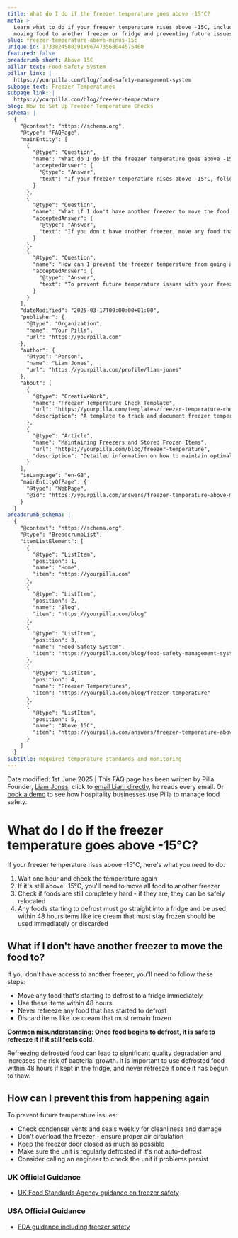 ```yaml
---
title: What do I do if the freezer temperature goes above -15°C?
meta: >
  Learn what to do if your freezer temperature rises above -15C, including
  moving food to another freezer or fridge and preventing future issues.
slug: freezer-temperature-above-minus-15c
unique id: 1733824580391x967473568044575400
featured: false
breadcrumb short: Above 15C
pillar text: Food Safety System
pillar link: |
  https://yourpilla.com/blog/food-safety-management-system
subpage text: Freezer Temperatures
subpage link: |
  https://yourpilla.com/blog/freezer-temperature
blog: How to Set Up Freezer Temperature Checks
schema: |
  {
    "@context": "https://schema.org",
    "@type": "FAQPage",
    "mainEntity": [
      {
        "@type": "Question",
        "name": "What do I do if the freezer temperature goes above -15°C?",
        "acceptedAnswer": {
          "@type": "Answer",
          "text": "If your freezer temperature rises above -15°C, follow these steps: 1. Wait one hour and check the temperature again. 2. If it remains above -15°C, move all food to another freezer. 3. Check if foods are completely hard. If so, they can be safely relocated. 4. Any foods starting to defrost should be moved to a fridge and used within 48 hours. Items like ice cream that must stay frozen should be used immediately or discarded."
        }
      },
      {
        "@type": "Question",
        "name": "What if I don't have another freezer to move the food to?",
        "acceptedAnswer": {
          "@type": "Answer",
          "text": "If you don't have another freezer, move any food that is starting to defrost to a fridge immediately. Use these items within 48 hours and never refreeze any food that has started to defrost. Discard items like ice cream that must remain frozen."
        }
      },
      {
        "@type": "Question",
        "name": "How can I prevent the freezer temperature from going above -15°C?",
        "acceptedAnswer": {
          "@type": "Answer",
          "text": "To prevent future temperature issues with your freezer, ensure regular maintenance including: 1. Checking condenser vents and seals weekly for cleanliness and damage. 2. Avoiding overloading the freezer to ensure proper air circulation. 3. Keeping the freezer door closed as much as possible. 4. Regularly defrosting the unit if it's not auto-defrost. 5. Consider having an engineer check the unit if problems persist."
        }
      }
    ],
    "dateModified": "2025-03-17T09:00:00+01:00",
    "publisher": {
      "@type": "Organization",
      "name": "Your Pilla",
      "url": "https://yourpilla.com"
    },
    "author": {
      "@type": "Person",
      "name": "Liam Jones",
      "url": "https://yourpilla.com/profile/liam-jones"
    },
    "about": [
      {
        "@type": "CreativeWork",
        "name": "Freezer Temperature Check Template",
        "url": "https://yourpilla.com/templates/freezer-temperature-check",
        "description": "A template to track and document freezer temperatures to ensure compliance and safety."
      },
      {
        "@type": "Article",
        "name": "Maintaining Freezers and Stored Frozen Items",
        "url": "https://yourpilla.com/blog/freezer-temperature",
        "description": "Detailed information on how to maintain optimal temperatures in freezers for safety and efficiency."
      }
    ],
    "inLanguage": "en-GB",
    "mainEntityOfPage": {
      "@type": "WebPage",
      "@id": "https://yourpilla.com/answers/freezer-temperature-above-minus-15c"
    }
  }
breadcrumb_schema: |
  {
    "@context": "https://schema.org",
    "@type": "BreadcrumbList",
    "itemListElement": [
      {
        "@type": "ListItem",
        "position": 1,
        "name": "Home",
        "item": "https://yourpilla.com"
      },
      {
        "@type": "ListItem",
        "position": 2,
        "name": "Blog",
        "item": "https://yourpilla.com/blog"
      },
      {
        "@type": "ListItem",
        "position": 3,
        "name": "Food Safety System",
        "item": "https://yourpilla.com/blog/food-safety-management-system"
      },
      {
        "@type": "ListItem",
        "position": 4,
        "name": "Freezer Temperatures",
        "item": "https://yourpilla.com/blog/freezer-temperature"
      },
      {
        "@type": "ListItem",
        "position": 5,
        "name": "Above 15C",
        "item": "https://yourpilla.com/answers/freezer-temperature-above-minus-15c"
      }
    ]
  }
subtitle: Required temperature standards and monitoring
---
```


Date modified: 1st June 2025 | This FAQ page has been written by Pilla Founder, [Liam Jones](https://yourpilla.com/profile/liam-jones), click to [email Liam directly](https://mailto:liam@yourpilla.com/), he reads every email. Or [book a demo](https://calendly.com/pilla/demo) to see how hospitality businesses use Pilla to manage food safety.

# What do I do if the freezer temperature goes above -15°C?

If your freezer temperature rises above -15°C, here's what you need to do:

1.  Wait one hour and check the temperature again
2.  If it's still above -15°C, you'll need to move all food to another freezer
3.  Check if foods are still completely hard - if they are, they can be safely relocated
4.  Any foods starting to defrost must go straight into a fridge and be used within 48 hoursItems like ice cream that must stay frozen should be used immediately or discarded

## What if I don't have another freezer to move the food to?

If you don't have access to another freezer, you'll need to follow these steps:

-   Move any food that's starting to defrost to a fridge immediately
-   Use these items within 48 hours
-   Never refreeze any food that has started to defrost
-   Discard items like ice cream that must remain frozen

**Common misunderstanding: Once food begins to defrost, it is safe to refreeze it if it still feels cold.**

Refreezing defrosted food can lead to significant quality degradation and increases the risk of bacterial growth. It is important to use defrosted food within 48 hours if kept in the fridge, and never refreeze it once it has begun to thaw.

## How can I prevent this from happening again

To prevent future temperature issues:

-   Check condenser vents and seals weekly for cleanliness and damage
-   Don't overload the freezer - ensure proper air circulation
-   Keep the freezer door closed as much as possible
-   Make sure the unit is regularly defrosted if it's not auto-defrost
-   Consider calling an engineer to check the unit if problems persist

### UK Official Guidance

-   [UK Food Standards Agency guidance on freezer safety](https://www.food.gov.uk/safety-hygiene/how-to-chill-freeze-and-defrost-food-safely)

### USA Official Guidance

-   [FDA guidance including freezer safety](https://www.fda.gov/consumers/consumer-updates/are-you-storing-food-safely)
